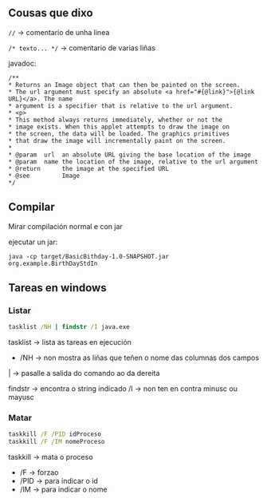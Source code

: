 ## Cousas que dixo
`//` -> comentario de unha linea

`/* texto... */` -> comentario de varias liñas

javadoc:
```
/**
* Returns an Image object that can then be painted on the screen. 
* The url argument must specify an absolute <a href="#{@link}">{@link URL}</a>. The name
* argument is a specifier that is relative to the url argument. 
* <p>
* This method always returns immediately, whether or not the 
* image exists. When this applet attempts to draw the image on
* the screen, the data will be loaded. The graphics primitives 
* that draw the image will incrementally paint on the screen. 
*
* @param  url  an absolute URL giving the base location of the image
* @param  name the location of the image, relative to the url argument
* @return      the image at the specified URL
* @see         Image
*/
```

## Compilar
Mirar compilación normal e con jar

ejecutar un jar:
```
java -cp target/BasicBithday-1.0-SNAPSHOT.jar org.example.BirthDayStdIn
```

## Tareas en windows
### Listar
```cmd
tasklist /NH | findstr /I java.exe
```
tasklist -> lista as tareas en ejecución
* /NH -> non mostra as liñas que teñen o nome das columnas dos campos

| -> pasalle a salida do comando ao da dereita

findstr -> encontra o string indicado
    /I -> non ten en contra minusc ou mayusc


### Matar
```cmd
taskkill /F /PID idProceso
taskkill /F /IM nomeProceso
```
taskkill -> mata o proceso
* /F -> forzao
* /PID -> para indicar o id
* /IM -> para indicar o nome